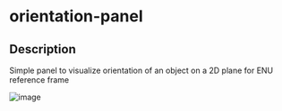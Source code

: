 # orientation-panel

## Description

Simple panel to visualize orientation of an object on a 2D plane for ENU reference frame

![image](https://user-images.githubusercontent.com/16596299/228543407-9338be38-cf58-40c4-9e24-85563ffc1740.png)
